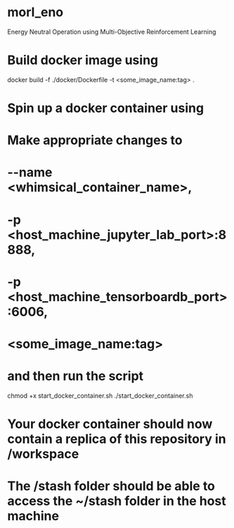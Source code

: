 # morl_eno
Energy Neutral Operation using Multi-Objective Reinforcement Learning

# Build docker image using
docker build -f ./docker/Dockerfile -t <some_image_name:tag> .

# Spin up a docker container using
# Make appropriate changes to 
# --name <whimsical_container_name>, 
# -p <host_machine_jupyter_lab_port>:8888,
# -p <host_machine_tensorboardb_port>:6006,
# <some_image_name:tag>
# and then run the script

chmod +x start_docker_container.sh
./start_docker_container.sh

# Your docker container should now contain a replica of this repository in /workspace
# The /stash folder should be able to access the ~/stash folder in the host machine

